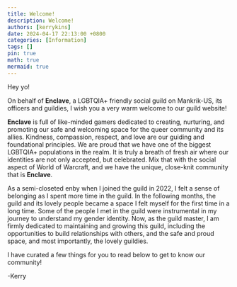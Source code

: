 ```yaml
---
title: Welcome!
description: Welcome!
authors: [kerrykins]
date: 2024-04-17 22:13:00 +0800
categories: [Information]
tags: []
pin: true
math: true
mermaid: true
---
```


Hey yo!

On behalf of **Enclave**, a LGBTQIA+ friendly social guild on Mankrik-US, its officers and guildies, I wish you a very warm welcome to our guild website! 

**Enclave** is full of like-minded gamers dedicated to creating, nurturing, and promoting our safe and welcoming space for the queer community and its allies. Kindness, compassion, respect, and love are our guiding and foundational principles. We are proud that we have one of the biggest LGBTQIA+ populations in the realm. It is truly a breath of fresh air where our identities are not only accepted, but celebrated. Mix that with the social aspect of World of Warcraft, and we have the unique, close-knit community that is **Enclave**. 

As a semi-closeted enby when I joined the guild in 2022, I felt a sense of belonging as I spent more time in the guild. In the following months, the guild and its lovely people became a space I felt myself for the first time in a long time. Some of the people I met in the guild were instrumental in my journey to understand my gender identity. Now, as the guild master, I am firmly dedicated to maintaining and growing this guild, including the opportunities to build relationships with others, and the safe and proud space, and most importantly, the lovely guildies. 

I have curated a few things for you to read below to get to know our community!

-Kerry 
